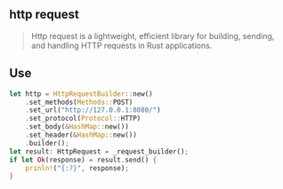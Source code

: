 ## http request

> Http request is a lightweight, efficient library for building, sending, and handling HTTP requests in Rust applications.

## Use

```rs
let http = HttpRequestBuilder::new()
    .set_methods(Methods::POST)
    .set_url("http://127.0.0.1:8080/")
    .set_protocol(Protocol::HTTP)
    .set_body(&HashMap::new())
    .set_header(&HashMap::new())
    .builder();
let result: HttpRequest = _request_builder();
if let Ok(response) = result.send() {
    prinln!("{:?}", response);
}
```

